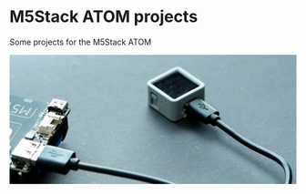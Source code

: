 # M5Stack ATOM projects
Some projects for the M5Stack ATOM

![M5StickC](/images/M5ATOM_small.jpg)


